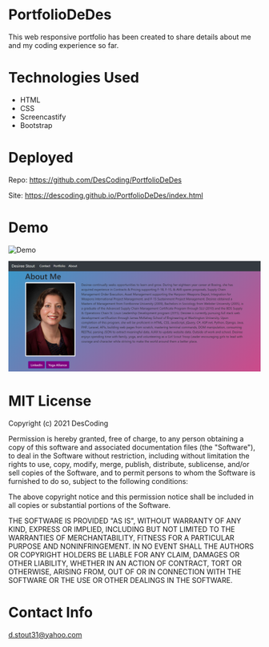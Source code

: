 # PortfolioDeDes

This web responsive portfolio has been created to share details about me and my coding experience so far.

# Technologies Used

   * HTML
   * CSS
   * Screencastify
   * Bootstrap

# Deployed

Repo:  https://github.com/DesCoding/PortfolioDeDes


Site:  https://descoding.github.io/PortfolioDeDes/index.html


# Demo

![Demo]()

![Demo](https://github.com/DesCoding/PortfolioDeDes/blob/main/Assets/DemoAbout.png)

# MIT License

Copyright (c) 2021 DesCoding

Permission is hereby granted, free of charge, to any person obtaining a copy
of this software and associated documentation files (the "Software"), to deal
in the Software without restriction, including without limitation the rights
to use, copy, modify, merge, publish, distribute, sublicense, and/or sell
copies of the Software, and to permit persons to whom the Software is
furnished to do so, subject to the following conditions:

The above copyright notice and this permission notice shall be included in all
copies or substantial portions of the Software.

THE SOFTWARE IS PROVIDED "AS IS", WITHOUT WARRANTY OF ANY KIND, EXPRESS OR
IMPLIED, INCLUDING BUT NOT LIMITED TO THE WARRANTIES OF MERCHANTABILITY,
FITNESS FOR A PARTICULAR PURPOSE AND NONINFRINGEMENT. IN NO EVENT SHALL THE
AUTHORS OR COPYRIGHT HOLDERS BE LIABLE FOR ANY CLAIM, DAMAGES OR OTHER
LIABILITY, WHETHER IN AN ACTION OF CONTRACT, TORT OR OTHERWISE, ARISING FROM,
OUT OF OR IN CONNECTION WITH THE SOFTWARE OR THE USE OR OTHER DEALINGS IN THE
SOFTWARE.

# Contact Info

d.stout31@yahoo.com